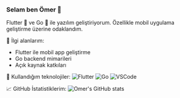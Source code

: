 ### Selam ben Ömer 👋

Flutter 🚀 ve Go 🐹 ile yazılım geliştiriyorum. Özellikle mobil uygulama geliştirme üzerine odaklandım. 

🎯 İlgi alanlarım:
- Flutter ile mobil app geliştirme
- Go backend mimarileri
- Açık kaynak katkıları

🧰 Kullandığım teknolojiler:
![Flutter](https://img.shields.io/badge/-Flutter-02569B?style=flat-square&logo=flutter)
![Go](https://img.shields.io/badge/-Go-00ADD8?style=flat-square&logo=go)
![VSCode](https://img.shields.io/badge/-VS%20Code-007ACC?style=flat-square&logo=visual-studio-code)

📈 GitHub İstatistiklerim:
![Omer's GitHub stats](https://github-readme-stats.vercel.app/api?username=OmerFErdogan&show_icons=true&theme=radical)
